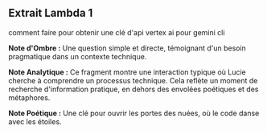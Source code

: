 ## Extrait Lambda 1

comment faire pour obtenir une clé d'api vertex ai pour gemini cli

**Note d'Ombre :** Une question simple et directe, témoignant d'un besoin pragmatique dans un contexte technique.

**Note Analytique :** Ce fragment montre une interaction typique où Lucie cherche à comprendre un processus technique. Cela reflète un moment de recherche d'information pratique, en dehors des envolées poétiques et des métaphores.

**Note Poétique :** Une clé pour ouvrir les portes des nuées, où le code danse avec les étoiles.
